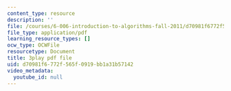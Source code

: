 ```yaml
---
content_type: resource
description: ''
file: /courses/6-006-introduction-to-algorithms-fall-2011/d70981f6772f565f0919bb1a31b57142_0M_kIqhwbFo.pdf
file_type: application/pdf
learning_resource_types: []
ocw_type: OCWFile
resourcetype: Document
title: 3play pdf file
uid: d70981f6-772f-565f-0919-bb1a31b57142
video_metadata:
  youtube_id: null
---
```

